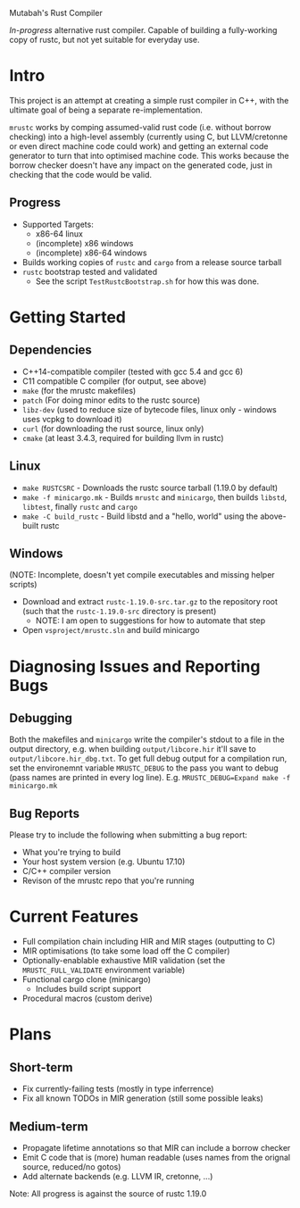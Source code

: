 Mutabah's Rust Compiler

_In-progress_ alternative rust compiler. Capable of building a fully-working copy of rustc, but not yet suitable for everyday use.

Intro
===
This project is an attempt at creating a simple rust compiler in C++, with the ultimate goal of being a separate re-implementation.

`mrustc` works by comping assumed-valid rust code (i.e. without borrow checking) into a high-level assembly (currently using C, but LLVM/cretonne or even direct machine code could work) and getting an external code generator to turn that into optimised machine code. This works because the borrow checker doesn't have any impact on the generated code, just in checking that the code would be valid.

Progress
--------
- Supported Targets:
  - x86-64 linux
  - (incomplete) x86 windows
  - (incomplete) x86-64 windows
- Builds working copies of `rustc` and `cargo` from a release source tarball
- `rustc` bootstrap tested and validated
  - See the script `TestRustcBootstrap.sh` for how this was done.

Getting Started
===============

Dependencies
------------
- C++14-compatible compiler (tested with gcc 5.4 and gcc 6)
- C11 compatible C compiler (for output, see above)
- `make` (for the mrustc makefiles)
- `patch` (For doing minor edits to the rustc source)
- `libz-dev` (used to reduce size of bytecode files, linux only - windows uses vcpkg to download it)
- `curl` (for downloading the rust source, linux only)
- `cmake` (at least 3.4.3, required for building llvm in rustc)

Linux
-----
- `make RUSTCSRC` - Downloads the rustc source tarball (1.19.0 by default)
- `make -f minicargo.mk` - Builds `mrustc` and `minicargo`, then builds `libstd`, `libtest`, finally `rustc` and `cargo`
- `make -C build_rustc` - Build libstd and a "hello, world" using the above-built rustc

Windows
--------
(NOTE: Incomplete, doesn't yet compile executables and missing helper scripts)
- Download and extract `rustc-1.19.0-src.tar.gz` to the repository root (such that the `rustc-1.19.0-src` directory is present)
  - NOTE: I am open to suggestions for how to automate that step
- Open `vsproject/mrustc.sln` and build minicargo


Diagnosing Issues and Reporting Bugs
====================================

Debugging
---------
Both the makefiles and `minicargo` write the compiler's stdout to a file in the output directory, e.g. when building
`output/libcore.hir` it'll save to `output/libcore.hir_dbg.txt`.
To get full debug output for a compilation run, set the environemnt variable `MRUSTC_DEBUG` to the pass you want to debug
(pass names are printed in every log line). E.g. `MRUSTC_DEBUG=Expand make -f minicargo.mk`

Bug Reports
-----------
Please try to include the following when submitting a bug report:
- What you're trying to build
- Your host system version (e.g. Ubuntu 17.10)
- C/C++ compiler version
- Revison of the mrustc repo that you're running


Current Features
================
- Full compilation chain including HIR and MIR stages (outputting to C)
- MIR optimisations (to take some load off the C compiler)
- Optionally-enablable exhaustive MIR validation (set the `MRUSTC_FULL_VALIDATE` environment variable)
- Functional cargo clone (minicargo)
  - Includes build script support
- Procedural macros (custom derive)

Plans
=====

Short-term
----------
- Fix currently-failing tests (mostly in type inferrence)
- Fix all known TODOs in MIR generation (still some possible leaks)

Medium-term
-----------
- Propagate lifetime annotations so that MIR can include a borrow checker
- Emit C code that is (more) human readable (uses names from the orignal source, reduced/no gotos)
- Add alternate backends (e.g. LLVM IR, cretonne, ...)



Note: All progress is against the source of rustc 1.19.0

